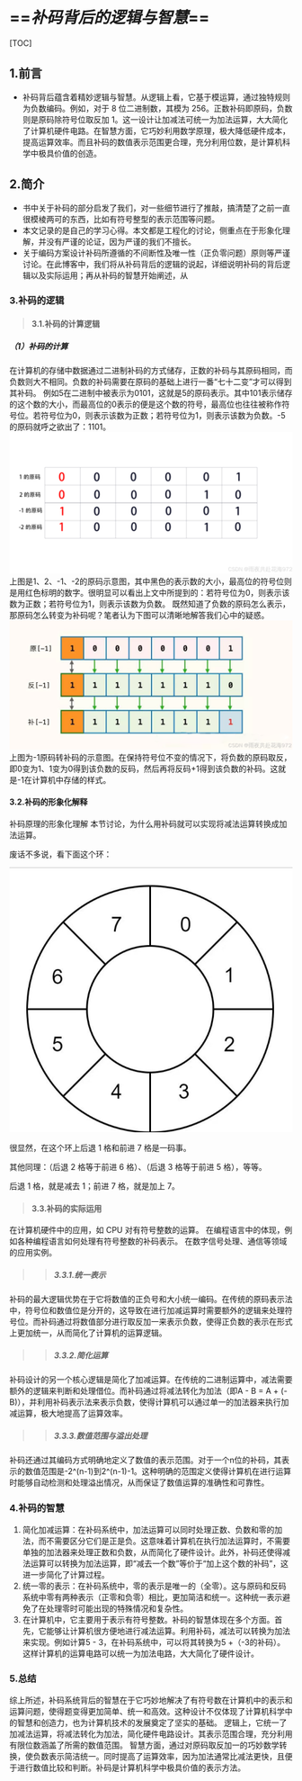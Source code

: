 # ==*补码背后的逻辑与智慧*==
[TOC]
## 1.前言
+ 补码背后蕴含着精妙逻辑与智慧。从逻辑上看，它基于模运算，通过独特规则为负数编码。例如，对于 8 位二进制数，其模为 256。正数补码即原码，负数则是原码除符号位取反加 1。这一设计让加减法可统一为加法运算，大大简化了计算机硬件电路。在智慧方面，它巧妙利用数学原理，极大降低硬件成本，提高运算效率。而且补码的数值表示范围更合理，充分利用位数，是计算机科学中极具价值的创造。

## 2.简介

+ 书中关于补码的部分启发了我们，对一些细节进行了推敲，搞清楚了之前一直很模棱两可的东西，比如有符号整型的表示范围等问题。
+ 本文记录的是自己的学习心得。本文都是工程化的讨论，侧重点在于形象化理解，并没有严谨的论证，因为严谨的我们不擅长。
+ 关于编码方案设计补码所遵循的不间断性及唯一性（正负零问题）原则等严谨讨论。在此博客中，我们将从补码背后的逻辑的说起，详细说明补码的背后逻辑以及实际运用；再从补码的智慧开始阐述，从
### 3.补码的逻辑
> #### 3.1.补码的计算逻辑
##### （1）补码的计算
 在计算机的存储中数据通过二进制补码的方式储存，正数的补码与其原码相同，而负数则大不相同。负数的补码需要在原码的基础上进行一番“七十二变”才可以得到其补码。
例如5在二进制中被表示为0101，这就是5的原码表示。其中101表示储存的这个数的大小，而最高位的0表示的便是这个数的符号，最高位也往往被称作符号位。若符号位为0，则表示该数为正数；若符号位为1，则表示该数为负数。-5的原码就呼之欲出了：1101。
 ![alt text](ec822b677c7f45df85c91bbe771f15ba.png)
上图是1、2、-1、-2的原码示意图，其中黑色的表示数的大小，最高位的符号位则是用红色标明的数字。很明显可以看出上文中所提到的：若符号位为0，则表示该数为正数；若符号位为1，则表示该数为负数。
既然知道了负数的原码怎么表示，那原码怎么转变为补码呢？笔者认为下图可以清晰地解答我们心中的疑惑。![alt text](cb89587ceb00462393f1de26817ada24.png)
上图为-1原码转补码的示意图。在保持符号位不变的情况下，将负数的原码取反，即0变为1、1变为0得到该负数的反码，然后再将反码+1得到该负数的补码。这就是-1在计算机中存储的样式。


 #### 3.2.补码的形象化解释
 补码原理的形象化理解
本节讨论，为什么用补码就可以实现将减法运算转换成加法运算。

废话不多说，看下面这个环：



![alt text](aa615221a55e58e6bbc9ccb1f4609ab.jpg)


很显然，在这个环上后退 1 格和前进 7 格是一码事。

其他同理：（后退 2 格等于前进 6 格）、（后退 3 格等于前进 5 格），等等。

后退 1 格，就是减去 1；前进 7 格，就是加上 7。
 
> #### 3.3.补码的实际运用
 在计算机硬件中的应用，如 CPU 对有符号整数的运算。
在编程语言中的体现，例如各种编程语言如何处理有符号整数的补码表示。
在数字信号处理、通信等领域的应用实例。

>> ##### 3.3.1.统一表示
补码的最大逻辑优势在于它将数值的正负号和大小统一编码。在传统的原码表示法中，符号位和数值位是分开的，这导致在进行加减运算时需要额外的逻辑来处理符号位。而补码通过将数值部分进行取反加一来表示负数，使得正负数的表示在形式上更加统一，从而简化了计算机的运算逻辑。

>> ##### 3.3.2.简化运算
补码设计的另一个核心逻辑是简化了加减运算。在传统的二进制运算中，减法需要额外的逻辑来判断和处理借位。而补码通过将减法转化为加法（即A - B = A + (-B)），并利用补码表示法来表示负数，使得计算机可以通过单一的加法器来执行加减运算，极大地提高了运算效率。


>> ##### 3.3.3.数值范围与溢出处理
补码还通过其编码方式明确地定义了数值的表示范围。对于一个n位的补码，其表示的数值范围是-2^(n-1)到2^(n-1)-1。这种明确的范围定义使得计算机在进行运算时能够自动检测和处理溢出情况，从而保证了数值运算的准确性和可靠性。

### 4.补码的智慧

1. 简化加减运算：在补码系统中，加法运算可以同时处理正数、负数和零的加法，而不需要区分它们是正是负。这意味着计算机在执行加法运算时，不需要单独的加法器来处理正数和负数，从而简化了硬件设计。此外，补码还使得减法运算可以转换为加法运算，即“减去一个数”等价于“加上这个数的补码”，这进一步简化了计算过程。
2. 统一零的表示：在补码系统中，零的表示是唯一的（全零）。这与原码和反码系统中零有两种表示（正零和负零）相比，更加简洁和统一。这种统一表示避免了在处理零时可能出现的特殊情况和复杂性。
3. 在计算机中，它主要用于表示有符号整数。补码的智慧体现在多个方面。首先，它能够让计算机很方便地进行减法运算。利用补码，减法可以转换为加法来实现。例如计算5 - 3，在补码系统中，可以将其转换为5 +（-3的补码）。这样计算机的运算电路可以统一为加法电路，大大简化了硬件设计。

### 5.总结    
综上所述，补码系统背后的智慧在于它巧妙地解决了有符号数在计算机中的表示和运算问题，使得题变得更加简单、统一和高效。这种设计不仅体现了计算机科学中的智慧和创造力，也为计算机技术的发展奠定了坚实的基础。
逻辑上，它统一了加减法运算，将减法转化为加法，简化硬件电路设计。其表示范围合理，充分利用有限位数涵盖了所需的数值范围。     智慧方面，通过对原码取反加一的巧妙数学转换，使负数表示简洁统一。同时提高了运算效率，因为加法通常比减法更快，且便于进行数值比较和判断。补码是计算机科学中极具价值的表示方法。


